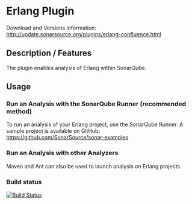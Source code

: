# Erlang Plugin

Download and Versions information: http://update.sonarsource.org/plugins/erlang-confluence.html

## Description / Features
The plugin enables analysis of Erlang within SonarQube.

## Usage
### Run an Analysis with the SonarQube Runner (recommended method)
To run an analysis of your Erlang project, use the SonarQube Runner.
A sample project is available on GitHub: https://github.com/SonarSource/sonar-examples
### Run an Analysis with other Analyzers
Maven and Ant can also be used to launch analysis on Erlang projects.

### Build status

[![Build Status](https://api.travis-ci.org/SonarQubeCommunity/sonar-erlang.svg)](https://travis-ci.org/SonarQubeCommunity/sonar-erlang)

